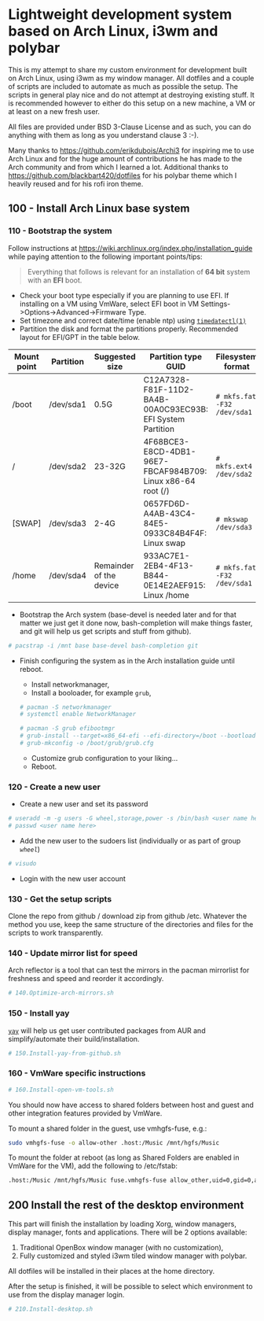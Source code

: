 # Lightweight development system based on Arch Linux, i3wm and polybar

This is my attempt to share my custom environment for development built on Arch Linux, using i3wm as my window manager. All dotfiles and a couple of scripts are included to automate as much as possible the setup. The scripts in general play nice and do not attempt at destroying existing stuff. It is recommended however to either do this setup on a new machine, a VM or at least on a new fresh user.

All files are provided under BSD 3-Clause License and as such, you can do anything with them as long as you understand clause 3 :-).

Many thanks to https://github.com/erikdubois/Archi3 for inspiring me to use Arch Linux and for the huge amount of contributions he has made to the Arch community and from which I learned a lot. Additional thanks to https://github.com/blackbart420/dotfiles for his polybar theme which I heavily reused and for his rofi iron theme.

## 100 - Install Arch Linux base system

### 110 - Bootstrap the system

Follow instructions at https://wiki.archlinux.org/index.php/installation_guide while paying attention to the following important points/tips:

> Everything that follows is relevant for an installation of **64 bit** system with an **EFI** boot.

* Check your boot type especially if you are planning to use EFI. If installing on a VM using VmWare, select EFI boot in VM Settings->Options->Advanced->Firmware Type.
* Set timezone and correct date/time (enable ntp) using [`timedatectl(1)`](https://jlk.fjfi.cvut.cz/arch/manpages/man/timedatectl.1)
* Partition the disk and format the partitions properly. Recommended layout for EFI/GPT in the table below.

| Mount point | Partition | Suggested size | Partition type GUID | Filesystem format |
|---|---|---|---|---|
| /boot | /dev/sda1 | 0.5G | C12A7328-F81F-11D2-BA4B-00A0C93EC93B: EFI System Partition | `# mkfs.fat -F32 /dev/sda1` |
| / | /dev/sda2 | 23-32G | 4F68BCE3-E8CD-4DB1-96E7-FBCAF984B709: Linux x86-64 root (/) | `# mkfs.ext4 /dev/sda2` |
| [SWAP] | /dev/sda3 | 2-4G | 0657FD6D-A4AB-43C4-84E5-0933C84B4F4F: Linux swap | `# mkswap /dev/sda3` |
| /home | /dev/sda4 | Remainder of the device | 933AC7E1-2EB4-4F13-B844-0E14E2AEF915: Linux /home | `# mkfs.fat -F32 /dev/sda1` |

* Bootstrap the Arch system (base-devel is needed later and for that matter we just get it done now, bash-completion will make things faster, and git will help us get scripts and stuff from github).

```bash
# pacstrap -i /mnt base base-devel bash-completion git
```

* Finish configuring the system as in the Arch installation guide until reboot.
  * Install networkmanager,
  * Install a booloader, for example `grub`,

  ```bash
  # pacman -S networkmanager
  # systemctl enable NetworkManager

  # pacman -S grub efibootmgr
  # grub-install --target=x86_64-efi --efi-directory=/boot --bootloader-id=GRUB
  # grub-mkconfig -o /boot/grub/grub.cfg
  ```

  * Customize grub configuration to your liking...
  * Reboot.

### 120 - Create a new user

* Create a new user and set its password

```bash
# useradd -m -g users -G wheel,storage,power -s /bin/bash <user name here>
# passwd <user name here>
```

* Add the new user to the sudoers list (individually or as part of group *`wheel`*)

```bash
# visudo
```

* Login with the new user account

### 130 - Get the setup scripts

Clone the repo from github / download zip from github /etc. Whatever the method you use, keep the same structure of the directories and files for the scripts to work transparently.

### 140 - Update mirror list for speed

Arch reflector is a tool that can test the mirrors in the pacman mirrorlist for freshness and speed and reorder it accordingly.

```bash
# 140.Optimize-arch-mirrors.sh
```

### 150 - Install yay

[`yay`](https://github.com/Jguer/yay) will help us get user contributed packages from AUR and simplify/automate their build/installation.

```bash
# 150.Install-yay-from-github.sh
```

### 160 - VmWare specific instructions

```bash
# 160.Install-open-vm-tools.sh
```

You should now have access to shared folders between host and guest and other integration features provided by VmWare.

To mount a shared folder in the guest, use vmhgfs-fuse, e.g.:

```bash
sudo vmhgfs-fuse -o allow-other .host:/Music /mnt/hgfs/Music
```

To mount the folder at reboot (as long as Shared Folders are enabled in VmWare for the VM), add the following to /etc/fstab:

```bash
.host:/Music /mnt/hgfs/Music fuse.vmhgfs-fuse allow_other,uid=0,gid=0,auto_unmount,defaults 0 0
```

## 200 Install the rest of the desktop environment

This part will finish the installation by loading Xorg, window managers, display manager, fonts and applications. There will be 2 options available:

1. Traditional OpenBox window manager (with no customization),
2. Fully customized and styled i3wm tiled window manager with polybar.

All dotfiles will be installed in their places at the home directory.

After the setup is finished, it will be possible to select which environment to use from the display manager login.

```bash
# 210.Install-desktop.sh
```